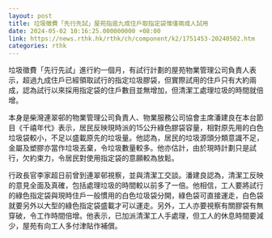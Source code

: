 ```yaml
---
layout: post
title: 垃圾徵費「先行先試」屋苑指逾九成住戶取指定袋惟僅兩成人試用
date: 2024-05-02 10:16:25.000000000 +08:00
link: https://news.rthk.hk/rthk/ch/component/k2/1751453-20240502.htm
categories: rthk
---
```


垃圾徵費「先行先試」進行約一個月，有試行計劃的屋苑物業管理公司負責人表示，超過九成住戶已經領取試行的指定垃圾膠袋，但實際試用的住戶只有大約兩成，認為試行以來採用指定袋的住戶數目並無增加，但清潔工處理垃圾的時間就倍增。

本身是柴灣連翠邨的物業管理公司負責人、物業服務公司協會主席潘建良在本台節目《千禧年代》表示，居民反映現時派的15公升綠色膠袋容量，相對原先用的白色垃圾袋較小，不足以盛載原先的垃圾量。他認為，居民的垃圾源頭分類意識不足，金屬及塑膠亦當作垃圾丟棄，令垃圾數量較多。他亦估計，由於現時計劃只是試行，欠約束力，令居民對使用指定袋的意願較為放鬆。

行政長官李家超日前曾到連翠邨視察，並與清潔工交談。潘建良認為，清潔工反映的意見全面及真確，包括處理垃圾的時間較以前多了一倍。他相信，工人要將試行的綠色指定袋與現時住戶一般慣用的白色垃圾袋分開，綠色袋可直接運走，白色袋就要另外以大型的綠色指定袋盛載才可以運走。另外，工人亦要視察有關膠袋有無穿破，令工作時間倍增。他表示，已加派清潔工人手處理，但工人的休息時間要減少，屋苑有向工人多付津貼作補償。
